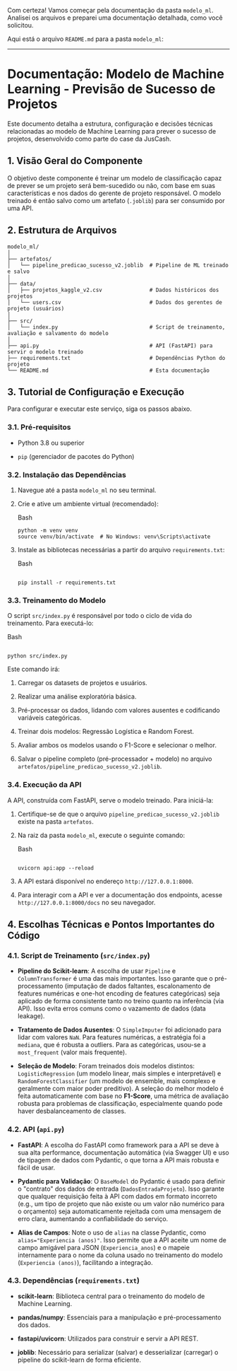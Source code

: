 
Com certeza! Vamos começar pela documentação da pasta `modelo_ml`. Analisei os arquivos e preparei uma documentação detalhada, como você solicitou.

Aqui está o arquivo `README.md` para a pasta `modelo_ml`:

----------

# Documentação: Modelo de Machine Learning - Previsão de Sucesso de Projetos

Este documento detalha a estrutura, configuração e decisões técnicas relacionadas ao modelo de Machine Learning para prever o sucesso de projetos, desenvolvido como parte do case da JusCash.

## 1. Visão Geral do Componente

O objetivo deste componente é treinar um modelo de classificação capaz de prever se um projeto será bem-sucedido ou não, com base em suas características e nos dados do gerente de projeto responsável. O modelo treinado é então salvo como um artefato (`.joblib`) para ser consumido por uma API.

## 2. Estrutura de Arquivos

```
modelo_ml/
│
├── artefatos/
│   └── pipeline_predicao_sucesso_v2.joblib  # Pipeline de ML treinado e salvo
│
├── data/
│   ├── projetos_kaggle_v2.csv               # Dados históricos dos projetos
│   └── users.csv                            # Dados dos gerentes de projeto (usuários)
│
├── src/
│   └── index.py                             # Script de treinamento, avaliação e salvamento do modelo
│
├── api.py                                   # API (FastAPI) para servir o modelo treinado
├── requirements.txt                         # Dependências Python do projeto
└── README.md                                # Esta documentação

```

## 3. Tutorial de Configuração e Execução

Para configurar e executar este serviço, siga os passos abaixo.

### 3.1. Pré-requisitos

-   Python 3.8 ou superior
    
-   `pip` (gerenciador de pacotes do Python)
    

### 3.2. Instalação das Dependências

1.  Navegue até a pasta `modelo_ml` no seu terminal.
    
2.  Crie e ative um ambiente virtual (recomendado):
    
    Bash
    
    ```
    python -m venv venv
    source venv/bin/activate  # No Windows: venv\Scripts\activate
    
    ```
    
3.  Instale as bibliotecas necessárias a partir do arquivo `requirements.txt`:
    
    Bash
    
    ```
    
    pip install -r requirements.txt
    
    ```
    

### 3.3. Treinamento do Modelo

O script `src/index.py` é responsável por todo o ciclo de vida do treinamento. Para executá-lo:

Bash

```

python src/index.py

```

Este comando irá:

1.  Carregar os datasets de projetos e usuários.
    
2.  Realizar uma análise exploratória básica.
    
3.  Pré-processar os dados, lidando com valores ausentes e codificando variáveis categóricas.
    
4.  Treinar dois modelos: Regressão Logística e Random Forest.
    
5.  Avaliar ambos os modelos usando o F1-Score e selecionar o melhor.
    
6.  Salvar o pipeline completo (pré-processador + modelo) no arquivo `artefatos/pipeline_predicao_sucesso_v2.joblib`.
    

### 3.4. Execução da API

A API, construída com FastAPI, serve o modelo treinado. Para iniciá-la:

1.  Certifique-se de que o arquivo `pipeline_predicao_sucesso_v2.joblib` existe na pasta `artefatos`.
    
2.  Na raiz da pasta `modelo_ml`, execute o seguinte comando:
    
    Bash
    
    ```
    
    uvicorn api:app --reload
    
    ```
    
3.  A API estará disponível no endereço `http://127.0.0.1:8000`.
    
4.  Para interagir com a API e ver a documentação dos endpoints, acesse `http://127.0.0.1:8000/docs` no seu navegador.
    

## 4. Escolhas Técnicas e Pontos Importantes do Código

### 4.1. Script de Treinamento (`src/index.py`)

-   **Pipeline do Scikit-learn**: A escolha de usar `Pipeline` e `ColumnTransformer` é uma das mais importantes. Isso garante que o pré-processamento (imputação de dados faltantes, escalonamento de features numéricas e one-hot encoding de features categóricas) seja aplicado de forma consistente tanto no treino quanto na inferência (via API). Isso evita erros comuns como o vazamento de dados (data leakage).
    
-   **Tratamento de Dados Ausentes**: O `SimpleImputer` foi adicionado para lidar com valores `NaN`. Para features numéricas, a estratégia foi a `mediana`, que é robusta a outliers. Para as categóricas, usou-se a `most_frequent` (valor mais frequente).
    
-   **Seleção de Modelo**: Foram treinados dois modelos distintos: `LogisticRegression` (um modelo linear, mais simples e interpretável) e `RandomForestClassifier` (um modelo de ensemble, mais complexo e geralmente com maior poder preditivo). A seleção do melhor modelo é feita automaticamente com base no **F1-Score**, uma métrica de avaliação robusta para problemas de classificação, especialmente quando pode haver desbalanceamento de classes.
    

### 4.2. API (`api.py`)

-   **FastAPI**: A escolha do FastAPI como framework para a API se deve à sua alta performance, documentação automática (via Swagger UI) e uso de tipagem de dados com Pydantic, o que torna a API mais robusta e fácil de usar.
    
-   **Pydantic para Validação**: O `BaseModel` do Pydantic é usado para definir o "contrato" dos dados de entrada (`DadosEntradaProjeto`). Isso garante que qualquer requisição feita à API com dados em formato incorreto (e.g., um tipo de projeto que não existe ou um valor não numérico para o orçamento) seja automaticamente rejeitada com uma mensagem de erro clara, aumentando a confiabilidade do serviço.
    
-   **Alias de Campos**: Note o uso de `alias` na classe Pydantic, como `alias="Experiencia (anos)"`. Isso permite que a API aceite um nome de campo amigável para JSON (`Experiencia_anos`) e o mapeie internamente para o nome da coluna usado no treinamento do modelo (`Experiencia (anos)`), facilitando a integração.
    

### 4.3. Dependências (`requirements.txt`)

-   **scikit-learn**: Biblioteca central para o treinamento do modelo de Machine Learning.
    
-   **pandas/numpy**: Essenciais para a manipulação e pré-processamento dos dados.
    
-   **fastapi/uvicorn**: Utilizados para construir e servir a API REST.
    
-   **joblib**: Necessário para serializar (salvar) e desserializar (carregar) o pipeline do scikit-learn de forma eficiente.
